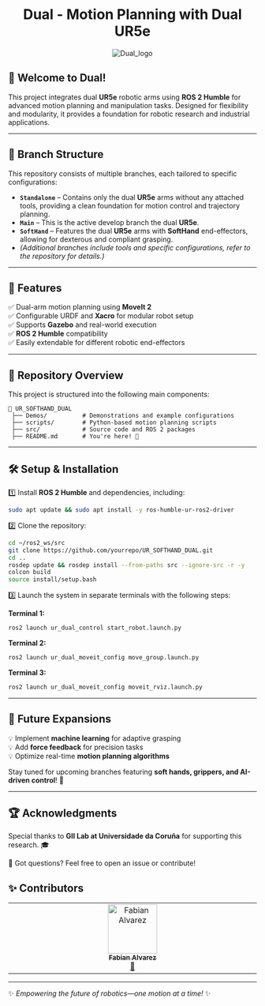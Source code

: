 <div align="center">

<h1 align="center">Dual - Motion Planning with Dual UR5e</h1>


<p align="center">
  <img src="https://github.com/user-attachments/assets/999d15f7-cdb3-4e44-8ed9-39a630eb6480" alt="Dual_logo" />
</p>

</div>

## 🚀 Welcome to Dual!

This project integrates dual **UR5e** robotic arms using **ROS 2 Humble** for advanced motion planning and manipulation tasks. Designed for flexibility and modularity, it provides a foundation for robotic research and industrial applications.

---

## 📌 Branch Structure

This repository consists of multiple branches, each tailored to specific configurations:

- **`Standalone`** – Contains only the dual **UR5e** arms without any attached tools, providing a clean foundation for motion control and trajectory planning.
- **`Main`** – This is the active develop branch the dual **UR5e**.
- **`SoftHand`** – Features the dual **UR5e** arms with **SoftHand** end-effectors, allowing for dexterous and compliant grasping.
- *(Additional branches include tools and specific configurations, refer to the repository for details.)*

---

## 🔧 Features

✅ Dual-arm motion planning using **MoveIt 2**  
✅ Configurable URDF and **Xacro** for modular robot setup  
✅ Supports **Gazebo** and real-world execution  
✅ **ROS 2 Humble** compatibility  
✅ Easily extendable for different robotic end-effectors  

---

## 📂 Repository Overview

This project is structured into the following main components:

```
📂 UR_SOFTHAND_DUAL
 ├── Demos/          # Demonstrations and example configurations
 ├── scripts/        # Python-based motion planning scripts
 ├── src/            # Source code and ROS 2 packages
 ├── README.md       # You're here! 👋
```

---

## 🛠️ Setup & Installation

1️⃣ Install **ROS 2 Humble** and dependencies, including:
```bash
sudo apt update && sudo apt install -y ros-humble-ur-ros2-driver
```
2️⃣ Clone the repository:
```bash
cd ~/ros2_ws/src
git clone https://github.com/yourrepo/UR_SOFTHAND_DUAL.git
cd ..
rosdep update && rosdep install --from-paths src --ignore-src -r -y
colcon build
source install/setup.bash
```
3️⃣ Launch the system in separate terminals with the following steps:

**Terminal 1:**
```bash
ros2 launch ur_dual_control start_robot.launch.py
```

**Terminal 2:**
```bash
ros2 launch ur_dual_moveit_config move_group.launch.py
```

**Terminal 3:**
```bash
ros2 launch ur_dual_moveit_config moveit_rviz.launch.py
```

---

## 🎯 Future Expansions

💡 Implement **machine learning** for adaptive grasping  
💡 Add **force feedback** for precision tasks  
💡 Optimize real-time **motion planning algorithms**  

Stay tuned for upcoming branches featuring **soft hands, grippers, and AI-driven control**! 🚀

---

## 🏆 Acknowledgments

Special thanks to **GII Lab at Universidade da Coruña** for supporting this research. 🎓

💬 Got questions? Feel free to open an issue or contribute!

## ✨ Contributors

<!-- ALL-CONTRIBUTORS-LIST:START - Do not remove or modify this section -->
<!-- prettier-ignore-start -->
<!-- markdownlint-disable -->
<table>
  <tbody>
    <tr>
      <td align="center" valign="top" width="14.28%"><a href="https://github.com/SantaCRC"><img src="https://avatars.githubusercontent.com/u/35088759?v=4?s=100" width="100px;" alt="Fabian Alvarez"/><br /><sub><b>Fabian Alvarez</b></sub></a><br /><a href="#projectManagement-SantaCRC" title="Project Management">📆</a></td>
    </tr>
  </tbody>
</table>

<!-- markdownlint-restore -->
<!-- prettier-ignore-end -->

<!-- ALL-CONTRIBUTORS-LIST:END -->

---

✨ *Empowering the future of robotics—one motion at a time!* ✨

